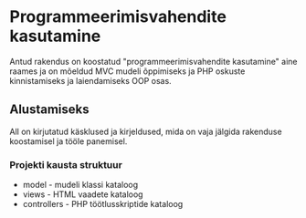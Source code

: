 # Programmeerimisvahendite kasutamine
Antud rakendus on koostatud "programmeerimisvahendite kasutamine" aine raames ja on mõeldud MVC mudeli õppimiseks ja PHP oskuste kinnistamiseks ja laiendamiseks OOP osas.
## Alustamiseks
All on kirjutatud käsklused ja kirjeldused, mida on vaja jälgida rakenduse koostamisel ja tööle panemisel.
### Projekti kausta struktuur
* model - mudeli klassi kataloog
* views - HTML vaadete kataloog
* controllers - PHP töötlusskriptide kataloog
